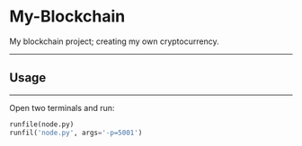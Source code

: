 # My-Blockchain
My blockchain project; creating my own cryptocurrency.

----
## Usage
----
Open two terminals and run:

```python
runfile(node.py)
runfil('node.py', args='-p=5001')
```

